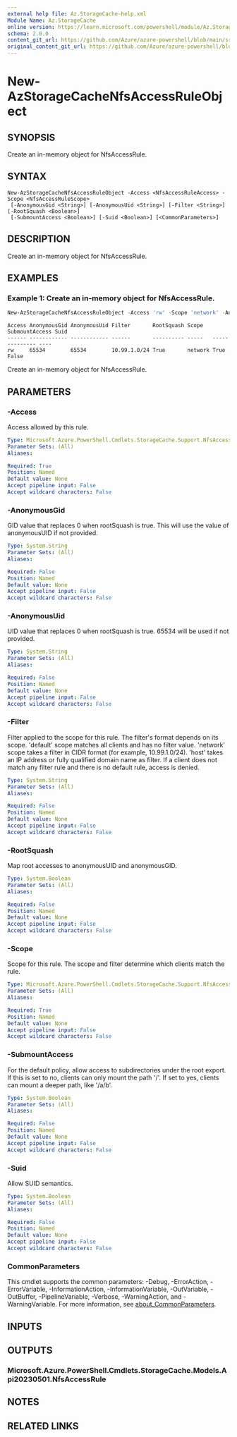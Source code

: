 ```yaml
---
external help file: Az.StorageCache-help.xml
Module Name: Az.StorageCache
online version: https://learn.microsoft.com/powershell/module/Az.StorageCache/new-AzStorageCacheNfsAccessRuleObject
schema: 2.0.0
content_git_url: https://github.com/Azure/azure-powershell/blob/main/src/StorageCache/StorageCache/help/New-AzStorageCacheNfsAccessRuleObject.md
original_content_git_url: https://github.com/Azure/azure-powershell/blob/main/src/StorageCache/StorageCache/help/New-AzStorageCacheNfsAccessRuleObject.md
---
```


# New-AzStorageCacheNfsAccessRuleObject

## SYNOPSIS
Create an in-memory object for NfsAccessRule.

## SYNTAX

```
New-AzStorageCacheNfsAccessRuleObject -Access <NfsAccessRuleAccess> -Scope <NfsAccessRuleScope>
 [-AnonymousGid <String>] [-AnonymousUid <String>] [-Filter <String>] [-RootSquash <Boolean>]
 [-SubmountAccess <Boolean>] [-Suid <Boolean>] [<CommonParameters>]
```

## DESCRIPTION
Create an in-memory object for NfsAccessRule.

## EXAMPLES

### Example 1: Create an in-memory object for NfsAccessRule.
```powershell
New-AzStorageCacheNfsAccessRuleObject -Access 'rw' -Scope 'network' -AnonymousUid "65534" -AnonymousGid "65534" -SubmountAccess:$True -RootSquash:$True -Suid:$False -Filter "10.99.1.0/24"
```

```output
Access AnonymousGid AnonymousUid Filter       RootSquash Scope   SubmountAccess Suid
------ ------------ ------------ ------       ---------- -----   -------------- ----
rw     65534        65534        10.99.1.0/24 True       network True           False
```

Create an in-memory object for NfsAccessRule.

## PARAMETERS

### -Access
Access allowed by this rule.

```yaml
Type: Microsoft.Azure.PowerShell.Cmdlets.StorageCache.Support.NfsAccessRuleAccess
Parameter Sets: (All)
Aliases:

Required: True
Position: Named
Default value: None
Accept pipeline input: False
Accept wildcard characters: False
```

### -AnonymousGid
GID value that replaces 0 when rootSquash is true.
This will use the value of anonymousUID if not provided.

```yaml
Type: System.String
Parameter Sets: (All)
Aliases:

Required: False
Position: Named
Default value: None
Accept pipeline input: False
Accept wildcard characters: False
```

### -AnonymousUid
UID value that replaces 0 when rootSquash is true.
65534 will be used if not provided.

```yaml
Type: System.String
Parameter Sets: (All)
Aliases:

Required: False
Position: Named
Default value: None
Accept pipeline input: False
Accept wildcard characters: False
```

### -Filter
Filter applied to the scope for this rule.
The filter's format depends on its scope.
'default' scope matches all clients and has no filter value.
'network' scope takes a filter in CIDR format (for example, 10.99.1.0/24).
'host' takes an IP address or fully qualified domain name as filter.
If a client does not match any filter rule and there is no default rule, access is denied.

```yaml
Type: System.String
Parameter Sets: (All)
Aliases:

Required: False
Position: Named
Default value: None
Accept pipeline input: False
Accept wildcard characters: False
```

### -RootSquash
Map root accesses to anonymousUID and anonymousGID.

```yaml
Type: System.Boolean
Parameter Sets: (All)
Aliases:

Required: False
Position: Named
Default value: None
Accept pipeline input: False
Accept wildcard characters: False
```

### -Scope
Scope for this rule.
The scope and filter determine which clients match the rule.

```yaml
Type: Microsoft.Azure.PowerShell.Cmdlets.StorageCache.Support.NfsAccessRuleScope
Parameter Sets: (All)
Aliases:

Required: True
Position: Named
Default value: None
Accept pipeline input: False
Accept wildcard characters: False
```

### -SubmountAccess
For the default policy, allow access to subdirectories under the root export.
If this is set to no, clients can only mount the path '/'.
If set to yes, clients can mount a deeper path, like '/a/b'.

```yaml
Type: System.Boolean
Parameter Sets: (All)
Aliases:

Required: False
Position: Named
Default value: None
Accept pipeline input: False
Accept wildcard characters: False
```

### -Suid
Allow SUID semantics.

```yaml
Type: System.Boolean
Parameter Sets: (All)
Aliases:

Required: False
Position: Named
Default value: None
Accept pipeline input: False
Accept wildcard characters: False
```

### CommonParameters
This cmdlet supports the common parameters: -Debug, -ErrorAction, -ErrorVariable, -InformationAction, -InformationVariable, -OutVariable, -OutBuffer, -PipelineVariable, -Verbose, -WarningAction, and -WarningVariable. For more information, see [about_CommonParameters](http://go.microsoft.com/fwlink/?LinkID=113216).

## INPUTS

## OUTPUTS

### Microsoft.Azure.PowerShell.Cmdlets.StorageCache.Models.Api20230501.NfsAccessRule

## NOTES

## RELATED LINKS
